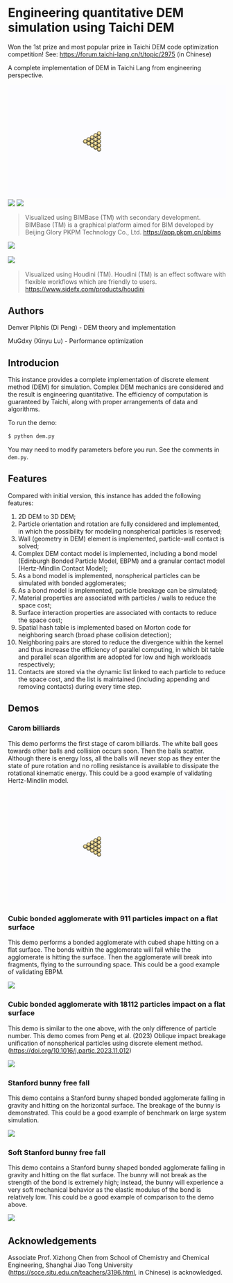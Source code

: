 # Engineering quantitative DEM simulation using Taichi DEM

Won the 1st prize and most popular prize in Taichi DEM code optimization competition! See: https://forum.taichi-lang.cn/t/topic/2975 (in Chinese)

A complete implementation of DEM in Taichi Lang from engineering perspective.

![](Demos/carom/carom.gif)
![](Demos/cube_911_particles_impact/cube_911_particles_impact.gif)
![](Demos/cube_18112_particles_impact/cube_18112_particles_impact.gif)

>Visualized using BIMBase (TM) with secondary development. BIMBase (TM) is a graphical platform aimed for BIM developed by Beijing Glory PKPM Technology Co., Ltd. https://app.pkpm.cn/pbims

![](Demos/bunny/bunny.gif)

![](Demos/soft_bunny/soft_bunny.gif)

>Visualized using Houdini (TM). Houdini (TM) is an effect software with flexible workflows which are friendly to users. https://www.sidefx.com/products/houdini

## Authors
Denver Pilphis (Di Peng) - DEM theory and implementation

MuGdxy (Xinyu Lu) - Performance optimization

## Introducion
This instance provides a complete implementation of discrete element method (DEM) for simulation.
Complex DEM mechanics are considered and the result is engineering quantitative.
The efficiency of computation is guaranteed by Taichi, along with proper arrangements of data and algorithms.

To run the demo:

```bash
$ python dem.py
```

You may need to modify parameters before you run. See the comments in `dem.py`.

## Features
Compared with initial version, this instance has added the following features:

1.  2D DEM to 3D DEM;
2.  Particle orientation and rotation are fully considered and implemented, in which the possibility for modeling nonspherical particles is reserved;
3.  Wall (geometry in DEM) element is implemented, particle-wall contact is solved;
4.  Complex DEM contact model is implemented, including a bond model (Edinburgh Bonded Particle Model, EBPM) and a granular contact model (Hertz-Mindlin Contact Model);
5.  As a bond model is implemented, nonspherical particles can be simulated with bonded agglomerates;
6.  As a bond model is implemented, particle breakage can be simulated;
7.  Material properties are associated with particles / walls to reduce the space cost;
8.  Surface interaction properties are associated with contacts to reduce the space cost;
9.  Spatial hash table is implemented based on Morton code for neighboring search (broad phase collision
    detection);
10. Neighboring pairs are stored to reduce the divergence within the kernel and thus increase the efficiency of parallel computing, in which bit table and parallel scan algorithm are adopted for low and high workloads respectively;
11. Contacts are stored via the dynamic list linked to each particle to reduce the space cost, and the list is maintained (including appending and removing contacts) during every time step.

## Demos
### Carom billiards
This demo performs the first stage of carom billiards. The white ball goes towards other balls and collision
occurs soon. Then the balls scatter. Although there is energy loss, all the balls will never stop as they
enter the state of pure rotation and no rolling resistance is available to dissipate the rotational kinematic
energy. This could be a good example of validating Hertz-Mindlin model.

![](Demos/carom/carom.gif)

### Cubic bonded agglomerate with 911 particles impact on a flat surface
This demo performs a bonded agglomerate with cubed shape hitting on a flat surface.
The bonds within the agglomerate will fail while the agglomerate is hitting the surface.
Then the agglomerate will break into fragments, flying to the surrounding space.
This could be a good example of validating EBPM.

![](Demos/cube_911_particles_impact/cube_911_particles_impact.gif)

### Cubic bonded agglomerate with 18112 particles impact on a flat surface
This demo is similar to the one above, with the only difference of particle number.
This demo comes from Peng et al. (2023) Oblique impact breakage unification of nonspherical particles using discrete element method. (https://doi.org/10.1016/j.partic.2023.11.012)

![](Demos/cube_18112_particles_impact/cube_18112_particles_impact.gif)

### Stanford bunny free fall
This demo contains a Stanford bunny shaped bonded agglomerate falling in gravity and hitting on the horizontal surface.
The breakage of the bunny is demonstrated.
This could be a good example of benchmark on large system simulation.

![](Demos/bunny/bunny.gif)

### Soft Stanford bunny free fall
This demo contains a Stanford bunny shaped bonded agglomerate falling
in gravity and hitting on the flat surface.
The bunny will not break as the strength of the bond is extremely high;
instead, the bunny will experience a very soft mechanical behavior
as the elastic modulus of the bond is relatively low.
This could be a good example of comparison to the demo above.

![](Demos/soft_bunny/soft_bunny.gif)

## Acknowledgements
Associate Prof. Xizhong Chen from School of Chemistry and Chemical Engineering,
Shanghai Jiao Tong University (https://scce.sjtu.edu.cn/teachers/3196.html, in Chinese) is acknowledged.

